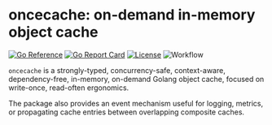 # oncecache: on-demand in-memory object cache

[![Go Reference](https://pkg.go.dev/badge/github.com/neilotoole/oncecache.svg)](https://pkg.go.dev/github.com/neilotoole/oncecache)
[![Go Report Card](https://goreportcard.com/badge/neilotoole/oncecache)](https://goreportcard.com/report/neilotoole/oncecache)
[![License](https://img.shields.io/badge/License-MIT-blue.svg)](https://github.com/neilotoole/oncecache/blob/master/LICENSE)
![Workflow](https://github.com/neilotoole/oncecache/actions/workflows/go.yml/badge.svg)

`oncecache` is a strongly-typed, concurrency-safe, context-aware,
dependency-free, in-memory, on-demand Golang object cache, focused on write-once,
read-often ergonomics.

The package also provides an event mechanism useful for logging, metrics, or
propagating cache entries between overlapping composite caches.
